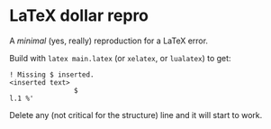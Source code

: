 # LaTeX dollar repro

A _minimal_ (yes, really) reproduction for a LaTeX error.

Build with `latex main.latex` (or `xelatex`, or `lualatex`) to get:

```text
! Missing $ inserted.
<inserted text> 
                $
l.1 %'
```

Delete any (not critical for the structure) line and it will start to work.
